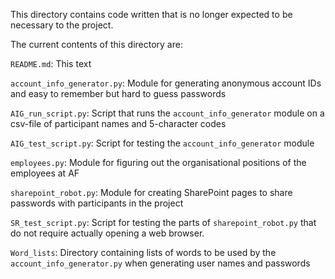 This directory contains code written that is no longer expected to be necessary to the project.

The current contents of this directory are:

`README.md`: This text

`account_info_generator.py`: Module for generating anonymous account IDs and easy to remember but hard to guess passwords

`AIG_run_script.py`: Script that runs the `account_info_generator` module on a csv-file of participant names and 5-character codes

`AIG_test_script.py`: Script for testing the `account_info_generator` module

`employees.py`: Module for figuring out the organisational positions of the employees at AF

`sharepoint_robot.py`: Module for creating SharePoint pages to share passwords with participants in the project

`SR_test_script.py`: Script for testing the parts of `sharepoint_robot.py` that do not require actually opening a web browser.

`Word_lists`: Directory containing lists of words to be used by the `account_info_generator.py` when generating user names and passwords
